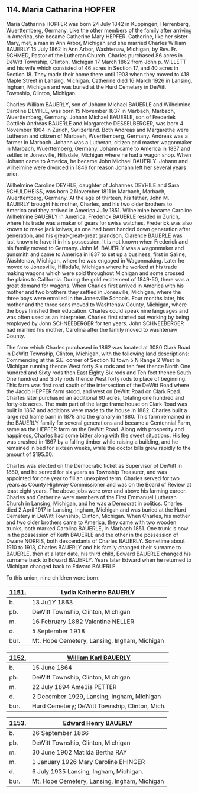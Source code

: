 ## 114. Maria Catharina HOPFER

Maria Catharina HOPFER was born 24 July 1842 in Kuppingen, Herrenberg, Wuerttemberg, Germany. Like the other members of the family after arriving in America, she became Catherine Mary HEPFER. Catherine, like her sister Mary, met, a man in Ann Arbor, Michigan and she married Charles William BAUERLY 15 July 1862 in Ann Arbor, Washtenaw, Michigan, by Rev. Fr. SCHMED, Pastor of the Lutheran Church. Charles purchased 86 acres in DeWitt Township, C1inton, Michigan 17 March 1862 from John p. WILLETT and his wife which consisted of 46 acres in Section 17, and 40 acres in Section 18. They made their home there until 1903 when they moved to 418 Maple Street in Lansing, Michigan. Catherine died 16 March 1926 in Lansing, Ingham, Michigan and was buried at the Hurd Cemetery in DeWitt Township, Clinton, Michigan.

Charles William BAUERLY, son of Johann Michael BAUERLE and Wilhelmine Caroline DEYHLE, was born 15 November 1837 in Marbach, Marbach, Wuerttemberg, Germany. Johann Michael BAUERLE, son of Frederiek Gottlieb Andreas BAUERLE and Margarethe DESSELBERGER, was born 4 November 1804 in Zurich, Swiizerland. Both Andreas and Margarethe were Lutheran and citizen of Marbaeh, Wuerttemberg, Germany. Andreas was a farmer in Marbach. Johann was a Lutheran, citizen and master wagonmaker in Marbach, Wuerttemberg, Germany. Johann came to America in 1837 and settled in Jonesville, Hillsdale, Michigan where he had a wagon shop. When Johann came to America, he became John Michael BAUERLY. Johann and wilhelmine were divorced in 1846 for reason Johann left her several years prior. 

Wilhelmine Caroline DEYHLE, daughter of Johannes DEYHILE and Sara SCHULDHEISS, was born 2 November 1811 in Marbach, Marbach, Wuerttemberg, Germany. At the age of thirteen, his father, John M. BAUERLY brought his mother, Charles, and his two older brothers to America and they arrived in America Ju1y 1851. Wilhelmine became Caroline Wilhelmine BAUERLY in America. Frederick BAUERLE resided in Zurich, where his trade was a maker of gears for swiss watches. Frederick was also known to make jack knives, as one had been handed down generation after generation, and his great-great-great grandson, Clarence BAUERLE was last known to have it in his possession. It is not known when Frederick and his family moved to Germany. John M. BAUERLY was a wagonmaker and gunsmith and came to America in l837 to set up a business, first in Saline, Washtenaw, Michigan, where he was engaged in Wagonmaking. Later he moved to Jonesville, Hillsda1e, Michigan where he worked at his trade making wagons which were sold throughout Michigan and some crossed the plains to California. During the gold excitement of 1849-50, there was a great demand for wagons. When Charles first arrived in America with his mother and two brothers they settled in Jonesville, Michigan, where the three boys were enrolled in the Jonesville Schools. Four months later, his mother and the three sons moved to Washtenaw County, Michigan, where the boys finished their education. Charles could speak nine languages and was often used as an interpreter. Charles first started out working by being employed by John SCHNEEBERGER for ten years. John SCHNEEBERGER had married his mother, Carolina after the family moved to washtenaw County.

The farm which Charles purchased in 1862 was located at 3080 Clark Road in DeWitt Township, Clinton, Michigan, with the following land descriptions: Commencing at the S.E. corner of Section 18 town 5 N Range 2 West in Michigan running thence West forty Six rods and ten feet thence North One hundred and Sixty rods then East Eighty Six rods and Ten feet thence South One hundred and Sixty rods thence West forty rods to place of beginning. This farm was first road south of the intersection of the DeWitt Road where the Jacob HEPFER farm stood, and west on DeWitt Road on Clark Road. Charles later purchased an additional 60 acres, totaling one hundred and forty-six acres. The main part of the large frame house on Clark Road was built in 1867 and additions were made to the house in 1882. Charles built a large red frame barn in 1878 and the granary in 1880. This farm remained in the BAUERLY family for several generations and became a Centennial Farm, same as the HEPFER farm on the DeWitt Road. Along with prosperity and happiness, Charles had some bitter along with the sweet situations. His leg was crushed in 1867 by a falling timber while raising a building, and he remained in bed for sixteen weeks, while the doctor bills grew rapidly to the amount of $195.00.

Charles was elected on the Democratic ticket as Supervisor of DeWitt in 1880, and he served for six years as Township Treasurer, and was appointed for one year to fill an unexpired term. Charles served for two years as County Highway Commissioner and was on the Board of Review at least eight years. The above jobs were over and above his farming career. Charles and Catherine were members of the First Emmanuel Lutheran Church in Lansing, Michigan, and he was a Democrat in politics. Charles died 2 April 1917 in Lansing, Ingham, Michigan and was buried at the Hurd Cemetery in DeWitt Township, Clinton, Michigan. When Charles, his mother and two older brothers came to America, they came with two wooden trunks, both marked Carolina BAUERLE, in Marbach 1851. One trunk is now in the possession of Keith BAUERLE and the other in the possession of Dwane NORRIS, both descendants of Charles BAUERLY. Sometime about 1910 to 1913, Charles BAUERLY and his family changed their surname to BAUERLE, then at a later date, his third child, Edward BAUERLE changed his surname back to Edward BAUERLY. Years later Edward when he returned to Michigan changed back to Edward BAUERLE.

To this union, nine children were born.


[1151.](1151) | Lydia Katherine BAUERLY
| --- | ---
b. | 13 Ju1Y 1863
pb. | DeWitt Township, Clinton, Michigan
m. | 16 February 1882 Valentine NELLER
d. | 5 September 1918
bur. | Mt. Hope Cemetery, Lansing, Ingham, Michigan

[1152.](1152) | [William Karl BAUERLY](1152)
| --- | ---
b. | 15 June 1864
pb. | DeWitt Township, Clinton, Michigan
m. | 22 July 1894 Ame1ia PETTER
d. | 2 December 1929, Lansing, Ingham, Michigan
bur. | Hurd Cemetery; DeWitt Township, Clinton, Mich.

[1153.](1153) | [Edward Henry BAUERLY](1153)
| --- | ---
b. | 26 September 1866
pb. | DeWitt Township, Clinton, Michigan
m. | 30 June 1902 Matilda Bertha RAY
m. | 1 January 1926 Mary Caroline EHINGER
d. | 6 July 1935 Lansing, Ingham, Michigan.
bur. | Mt. Hope Cemetery, Lansing, Ingham, Michigan